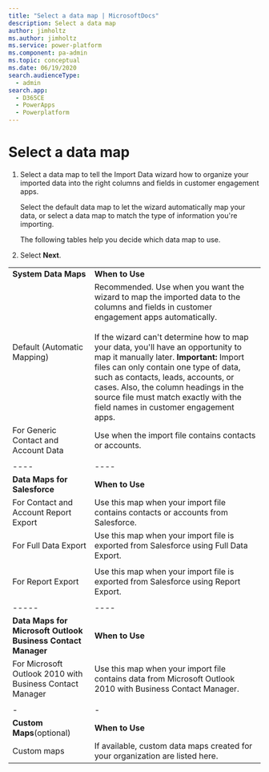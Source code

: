 ```yaml
---
title: "Select a data map | MicrosoftDocs"
description: Select a data map
author: jimholtz
ms.author: jimholtz
ms.service: power-platform
ms.component: pa-admin
ms.topic: conceptual
ms.date: 06/19/2020
search.audienceType: 
  - admin
search.app: 
  - D365CE
  - PowerApps
  - Powerplatform
---
```


# Select a data map

1. Select a data map to tell the Import Data wizard how to organize your imported data into the right columns and fields in customer engagement apps.  
  
   Select the default data map to let the wizard automatically map your data, or select a data map to match the type of information you're importing.  
  
   The following tables help you decide which data map to use.  
  
2. Select **Next**.  
   
|          |          |
|-------------|------|
|  **System Data Maps**   | **When to Use**    |
|     Default (Automatic Mapping)      | Recommended. Use when you want the wizard to map the imported data to the columns and fields in customer engagement apps automatically.<br /><br /> If the wizard can't determine how to map your data, you'll have an opportunity to map it manually later. **Important:**  Import files can only contain one type of data, such as contacts, leads, accounts, or cases. Also, the column headings in the source file must match exactly with the field names in customer engagement apps. |
| For Generic Contact and Account Data |  Use when the import file contains contacts or accounts.   |
|    |     |
|----|----|
| **Data Maps for Salesforce** |    **When to Use**   |
|  For Contact and Account Report Export  |   Use this map when your import file contains contacts or accounts from Salesforce.    |
|  For Full Data Export  | Use this map when your import file is exported from Salesforce using Full Data Export. |
|    |     |
| For Report Export  |  Use this map when your import file is exported from Salesforce using Report Export.   |
|   |   |
|-----|----|
| **Data Maps for Microsoft Outlook Business Contact Manager**  |  **When to Use**  |
| For Microsoft Outlook 2010 with Business Contact Manager | Use this map when your import file contains data from Microsoft Outlook 2010 with Business Contact Manager. |
|   |    |  
|-|-|  
|  **Custom Maps**(optional)   |  **When to Use**  |  
|  Custom maps   |   If available, custom data maps created for your organization are listed here.   |  
  


